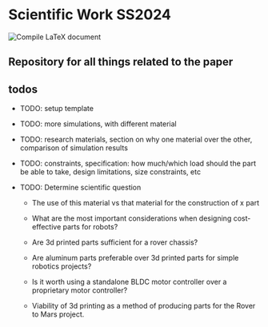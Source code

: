 # Scientific Work SS2024

![Compile LaTeX document](https://github.com/joseluizmendonca/scientific_work_ss2024/actions/workflows/latex_compile.yml/badge.svg)

## Repository for all things related to the paper

## todos

- TODO: setup template

- TODO: more simulations, with different material

- TODO: research materials, section on why one material over the other, comparison of simulation results

- TODO: constraints, specification: how much/which load should the part be able to take, design limitations, size constraints, etc

- TODO: Determine scientific question

    - The use of this material vs that material for the construction of x part
    
    - What are the most important considerations when designing cost-effective parts for robots?

    - Are 3d printed parts sufficient for a rover chassis?

    - Are aluminum parts preferable over 3d printed parts for simple robotics projects?

    - Is it worth using a standalone BLDC motor controller over a proprietary motor controller?

    - Viability of 3d printing as a method of producing parts for the Rover to Mars project.







